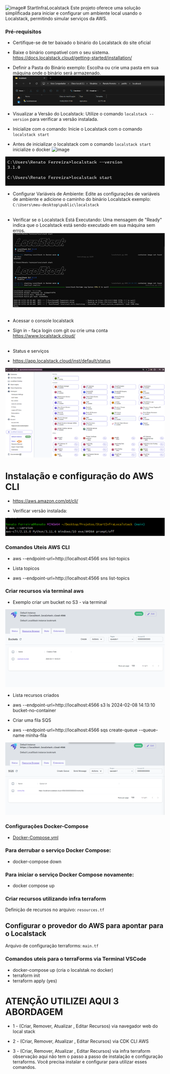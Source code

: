 ![image](https://github.com/renatoredes/StartInfraLocalstack/assets/18330802/cdb835d6-2c44-4f30-981c-3dcfa7be1cde)# StartInfraLocalstack
Este projeto oferece uma solução simplificada para iniciar e configurar um ambiente local usando o Localstack, permitindo simular serviços da AWS.

### Pré-requisitos
* Certifique-se de ter baixado o binário do Localstack do site oficial
- Baixe o binário compatível com o seu sistema.
 https://docs.localstack.cloud/getting-started/installation/

* Definir a Pasta do Binário exemplo:
 Escolha ou crie uma pasta em sua máquina onde o binário será armazenado.
![alt text](image-1.png)

* Visualizar a Versão do Localstack:
Utilize o comando `localstack --version` para verificar a versão instalada.
* Inicialize com o comando: 
Inicie o Localstack com o comando `localstack start`
* Antes de inicializar o localstack com o comando  `localstack start` inicialize o docker
  ![image](https://github.com/renatoredes/StartInfraLocalstack/assets/18330802/39fca6e8-3f45-4c98-a6e2-cd6f05aed7ef)

![alt text](image-2.png)

* Configurar Variáveis de Ambiente:
Edite as configurações de variáveis de ambiente e adicione o caminho do binário Localstack exemplo: `C:\Users\meu-desktop\public\localstack`<br/><br/>

* Verificar se o Localstack Está Executando:
Uma mensagem de "Ready" indica que o Localstack está sendo executado em sua máquina sem erros.
![alt text](image.png) <br/><br/>

* Acessar o console localstack 
* Sign in - faça login com git ou crie uma conta
 https://www.localstack.cloud/  <br/><br/>

* Status e serviços
- https://app.localstack.cloud/inst/default/status

![alt text](image-4.png)

# Instalação e configuração do AWS CLI
- https://aws.amazon.com/pt/cli/

* Verificar versão instalada:

![alt text](image-5.png)

### Comandos Uteis AWS CLI
- aws --endpoint-url=http://localhost:4566 sns list-topics

* Lista topicos
- aws --endpoint-url=http://localhost:4566 sns list-topics

### Criar recursos via terminal aws

- Exemplo criar um bucket no S3 - via terminal

![alt text](image-7.png)

* Lista recursos criados
- aws --endpoint-url=http://localhost:4566 s3 ls
2024-02-08 14:13:10 bucket-no-container

* Criar uma fila SQS
- aws --endpoint-url=http://localhost:4566 sqs create-queue --queue-name minha-fila

![alt text](image-6.png)

### Configurações Docker-Compose
- [Docker-Compose.yml](https://github.com/localstack/localstack/blob/master/docker-compose.yml)

### Para derrubar o serviço Docker Compose:
- docker-compose down

### Para iniciar o serviço Docker Compose novamente:
- docker compose up

### Criar recursos utilizando infra terraform
Definição de recursos no arquivo: `resources.tf`

## Configurar o provedor do AWS para apontar para o Localstack 
Arquivo de configuração terraforms: `main.tf`

### Comandos uteis para o terraForms via Terminal VSCode
- docker-compose up (cria o localstak no docker)
- terraform init
- terraform apply (yes)


# ATENÇÃO UTILIZEI AQUI 3 ABORDAGEM 
* 1 - (Criar, Remover, Atualizar , Editar Recursos) via navegador web do local stack

* 2 - (Criar, Remover, Atualizar , Editar Recursos) via CDK CLI AWS

* 3 - (Criar, Remover, Atualizar , Editar Recursos) via infra terraform
observação aqui não tem o passo a passo de instalação e configuração terraforms.
Você precisa instalar e configurar para utilizar esses comandos.
